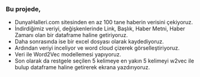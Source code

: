 ### Bu projede,
- DunyaHalleri.com sitesinden en az 100 tane haberin verisini çekiyoruz.
- İndirdiğimiz veriyi, değişkenlerinde Link, Başlık, Haber Metni, Haber Zamanı olan bir dataframe haline getiriyoruz.
- Daha sonrasında ise bir excel dosyası olarak kaydediyoruz.
- Ardından veriyi inceliyor ve word cloud çizerek görselleştiriyoruz.
- Veri ile Word2Vec modellemesi yapıyoruz.
- Son olarak da restgele seçilen 5 kelimeye en yakın 5 kelimeyi w2vec ile bulup dataframe haline getirerek ekrana yazdırıyoruz.
